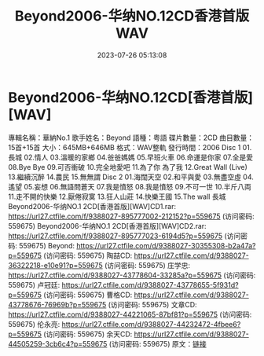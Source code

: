 ﻿---
title: Beyond2006-华纳NO.12CD香港首版WAV
date: 2023-07-26 05:13:08
categories: WAV车载音乐、镜像
tags: 华语中文
---
# Beyond2006-华纳NO.12CD[香港首版][WAV]

專輯名稱：華納No.1
歌手姓名：Beyond
語種：粤語
碟片數量：2CD
曲目數量：15首+15首
大小：645MB+646MB
格式：WAV整軌
發行時間：2006
Disc 1
01.長城
02.情人
03.溫暖的家鄉
04.爸爸媽媽
05.早班火車
06.命運是你家
07.全是愛
08.Bye Bye
09.可否衝破
10.完全地愛吧
11.為了你 為了我
12.Great Wall (Live)
13.繼續沉醉
14.農民
15.無無謂
Disc 2
01.海闊天空
02.和平與愛
03.無盡空虛
04.遙望
05.妄想
06.無語問蒼天
07.我是憤怒
08.我是憤怒
09.不可一世
10.半斤八両
11.走不開的快樂
12.厭倦寂寞
13.狂人山莊
14.快樂王國
15.The wall 長城
Beyond2006-华纳NO.1 2CD[香港首版][WAV]CD1.rar: https://url27.ctfile.com/f/9388027-895777002-212152?p=559675
(访问密码: 559675)
Beyond2006-华纳NO.1 2CD[香港首版][WAV]CD2.rar: https://url27.ctfile.com/f/9388027-895777023-6194d5?p=559675
(访问密码: 559675)
Beyond: https://url27.ctfile.com/d/9388027-30355308-b2a47a?p=559675
(访问密码: 559675)
陶喆CD: https://url27.ctfile.com/d/9388027-36322218-e10e91?p=559675
(访问密码: 559675)
庄学忠: https://url27.ctfile.com/d/9388027-43778604-33285a?p=559675
(访问密码: 559675)
卢冠廷: https://url27.ctfile.com/d/9388027-43778655-5f931d?p=559675
(访问密码: 559675)
曹格CD: https://url27.ctfile.com/d/9388027-43778676-76969b?p=559675
(访问密码: 559675)
文章CD: https://url27.ctfile.com/d/9388027-44221065-87bf81?p=559675
(访问密码: 559675)
伦永亮: https://url27.ctfile.com/d/9388027-44232472-4fbee6?p=559675
(访问密码: 559675)
余天CD: https://url27.ctfile.com/d/9388027-44505259-3cb6c4?p=559675
(访问密码: 559675)
原文：[链接](https://blog.sina.com.cn/s/blog_1647c7e76010312ud.html)